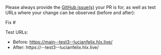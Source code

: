 Please always provide the [GitHub issue(s)](../issues) your PR is for, as well as test URLs where your change can be observed (before and after):

Fix #<gh-issue-id>

Test URLs:
- Before: https://main--test3--lucianfelix.hlx.live/
- After: https://<branch>--test3--lucianfelix.hlx.live/
